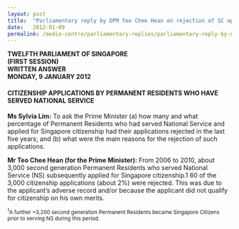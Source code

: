 ```yaml
---
layout: post
title:  "Parliamentary reply by DPM Teo Chee Hean on rejection of SC applications"
date:   2012-01-09
permalink: /media-centre/parliamentary-replies/parliamentary-reply-by-dpm-teo-chee-hean-on-rejection-of-sc-applications/
---
```


**TWELFTH PARLIAMENT OF SINGAPORE   
(FIRST SESSION)  
WRITTEN ANSWER  
MONDAY, 9 JANUARY 2012**

#### **CITIZENSHIP APPLICATIONS BY PERMANENT RESIDENTS WHO HAVE SERVED NATIONAL SERVICE**

**Ms Sylvia Lim:** To ask the Prime Minister (a) how many and what percentage of Permanent Residents who had served National Service and applied for Singapore citizenship had their applications rejected in the last five years; and (b) what were the main reasons for the rejection of such applications.

**Mr Teo Chee Hean (for the Prime Minister):** 
From 2006 to 2010, about 3,000 second generation Permanent Residents who served National Service (NS) subsequently applied for Singapore citizenship.1 60 of the 3,000 citizenship applications (about 2%) were rejected. This was due to the applicant’s adverse record and/or because the applicant did not qualify for citizenship on his own merits. 

<sub><sup>1</sup>A further ~3,200 second generation Permanent Residents became Singapore Citizens prior to serving NS during this period.</sub>

